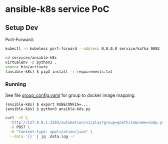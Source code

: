 # ansible-k8s service PoC

## Setup Dev

Port-Forward:
```bash
kubectl -n kubeless port-forward --address 0.0.0.0 service/kafka 9092
```

```bash
cd services/ansible-k8s
virtualenv -p python3 .
source bin/activate
(ansible-k8s) $ pip3 install -r requirements.txt
```

### Running
See file [group_config.yaml](./group_config.yaml) for group to docker image
mapping.

```bash
(ansible-k8s) $ export KUBECONFIG=...
(ansible-k8s) $ python3 ansible-k8s.py
```

```bash
curl -sS \
  'http://127.0.0.1:3303/automation/v1/play?group=goethite&name=dump.yml' \
  -X POST \
  -H "Content-type: application/json" \
  --data '{}' | jq .data.log -r
```
